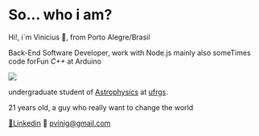 # So... who i am?
Hi!, i`m Vinicius 😬, from Porto Alegre/Brasil

Back-End Software Developer, work with Node.js mainly
also someTimes code forFun _C++_ at Arduino

![](https://64.media.tumblr.com/5f6e3ba82d2c5fcff867d13c7cab16a9/tumblr_inline_nzpwj3EB2k1ro2d43_500.gifv)


undergraduate student of [Astrophysics](https://www.space.com/26218-astrophysics.html) at [ufrgs](http://www.ufrgs.br/ufrgs/inicial).




21 years old, a guy who really want to change the world

 [🧰Linkedin](https://www.linkedin.com/in/viniciuspretto/)
 📮 pvinig@gmail.com
